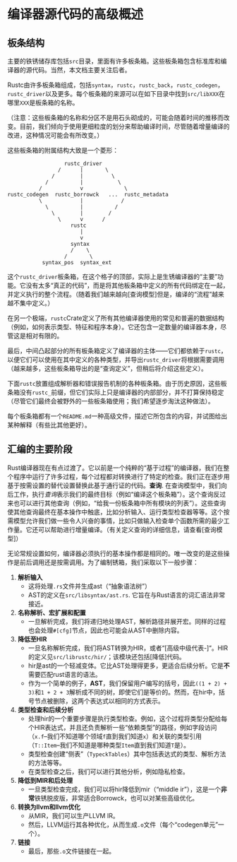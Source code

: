 # 编译器源代码的高级概述

## 板条结构

主要的铁锈储存库包括`src`目录，里面有许多板条箱。这些板条箱包含标准库和编译器的源代码。当然，本文档主要关注后者。

Rustc由许多板条箱组成，包括`syntax`，`rustc`，`rustc_back`，`rustc_codegen`，`rustc_driver`以及更多。每个板条箱的来源可以在如下目录中找到`src/libXXX`在哪里`XXX`是板条箱的名称。

（注意：这些板条箱的名称和分区不是用石头砌成的，可能会随着时间的推移而改变。目前，我们倾向于使用更细粒度的划分来帮助编译时间，尽管随着增量编译的改进，这种情况可能会有所改变。）

这些板条箱的附属结构大致是一个菱形：

```text
                  rustc_driver
                /      |       \
              /        |         \
            /          |           \
          /            v             \
rustc_codegen  rustc_borrowck   ...  rustc_metadata
          \            |            /
            \          |          /
              \        |        /
                \      v      /
                    rustc
                       |
                       v
                    syntax
                    /    \
                  /       \
           syntax_pos  syntax_ext
```

这个`rustc_driver`板条箱，在这个格子的顶部，实际上是生锈编译器的“主要”功能。它没有太多“真正的代码”，而是将其他板条箱中定义的所有代码绑定在一起，并定义执行的整个流程。（随着我们越来越向[查询模型]但是，编译的“流程”越来越不集中定义。）

在另一个极端，`rustc`Crate定义了所有其他编译器使用的常见和普遍的数据结构（例如，如何表示类型、特征和程序本身）。它还包含一定数量的编译器本身，尽管这是相对有限的。

最后，中间凸起部分的所有板条箱定义了编译器的主体——它们都依赖于`rustc`，以便它们可以使用在其中定义的各种类型，并导出`rustc_driver`将根据需要调用（越来越多，这些板条箱导出的是“查询定义”，但稍后将介绍这些定义）。

下面`rustc`放置组成解析器和错误报告机制的各种板条箱。由于历史原因，这些板条箱没有`rustc_`前缀，但它们实际上只是编译器的内部部分，并不打算保持稳定（尽管它们最终会被野外的一些板条箱使用；我们希望逐步淘汰这种做法）。

每个板条箱都有一个`README.md`一种高级文件，描述它所包含的内容，并试图给出某种解释（有些比其他更好）。

## 汇编的主要阶段

Rust编译器现在有点过渡了。它以前是一个纯粹的“基于过程”的编译器，我们在整个程序中运行了许多过程，每个过程都对转换进行了特定的检查。我们正在逐步用基于按需设置的替代设置替换此基于通行证的代码。**查询**. 在查询模型中，我们向后工作，执行*查询*表示我们的最终目标（例如“编译这个板条箱”）。这个查询反过来也可以进行其他查询（例如，“给我一份板条箱中所有模块的列表”）。这些查询使其他查询最终在基本操作中触底，比如分析输入、运行类型检查器等等。这个按需模型允许我们做一些令人兴奋的事情，比如只做输入检查单个函数所需的最少工作量。它还可以帮助进行增量编译。（有关定义查询的详细信息，请查看[查询模型]）

无论常规设置如何，编译器必须执行的基本操作都是相同的。唯一改变的是这些操作是前后调用还是按需调用。为了编制锈箱，我们采取以下一般步骤：

1.  **解析输入**
    -   这将处理`.rs`文件并生成ast（“抽象语法树”）
    -   AST的定义在`src/libsyntax/ast.rs`. 它旨在与Rust语言的词汇语法非常接近。
2.  **名称解析、宏扩展和配置**
    -   一旦解析完成，我们将递归地处理AST，解析路径并展开宏。同样的过程也会处理`#[cfg]`节点，因此也可能会从AST中删除内容。
3.  **降低至HIR**
    -   一旦名称解析完成，我们将AST转换为HIR，或者“[高级中级代表-]“。HIR的定义见`src/librustc/hir/`；该模块还包括[降低]代码。
    -   hir是ast的一个轻减变体。它比AST处理得更多，更适合后续分析。它是**不**需要匹配rust语言的语法。
    -   作为一个简单的例子，**AST**，我们保留用户编写的括号，因此`((1 + 2) + 3)`和`1 + 2 + 3`解析成不同的树，即使它们是等价的。然而，在hir中，括号节点被删除，这两个表达式以相同的方式表示。
4.  **类型检查和后续分析**
    -   处理hir的一个重要步骤是执行类型检查。例如，这个过程将类型分配给每个HIR表达式，并且还负责解析一些“依赖类型”的路径，例如字段访问（`x.f`–我们不知道哪个领域`f`直到我们知道`x`）和关联的类型引用（`T::Item`–我们不知道是哪种类型`Item`直到我们知道`T`是）。
    -   类型检查创建“侧表”（`TypeckTables`）其中包括表达式的类型、解析方法的方法等等。
    -   在类型检查之后，我们可以进行其他分析，例如隐私检查。
5.  **降低到MIR和后处理**
    -   一旦类型检查完成，我们可以将hir降低到mir（“middle ir”），这是一个**非常**铁锈脱皮版，非常适合Borrowck，也可以对某些高级优化。
6.  **转换为llvm和llvm优化**
    -   从MIR，我们可以生产LLVM IR。
    -   然后，LLVM运行其各种优化，从而生成`.o`文件（每个“codegen单元”一个）。
7.  **链接**
    -   最后，那些`.o`文件链接在一起。

[query model]: query.html

[high-level intermediate representation]: hir.html

[lowering]: lowering.html
